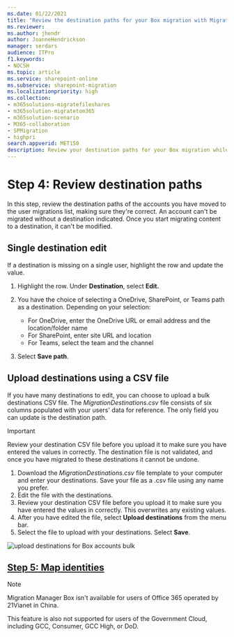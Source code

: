 ```yaml
---
ms.date: 01/22/2021
title: "Review the destination paths for your Box migration with Migration Manager"
ms.reviewer: 
ms.author: jhendr
author: JoanneHendrickson
manager: serdars
audience: ITPro
f1.keywords:
- NOCSH
ms.topic: article
ms.service: sharepoint-online
ms.subservice: sharepoint-migration
ms.localizationpriority: high
ms.collection: 
- m365solutions-migratefileshares
- m365solution-migratetom365
- m365solution-scenario
- M365-collaboration
- SPMigration
- highpri
search.appverid: MET150
description: Review your destination paths for your Box migration while using Migration Manager.
---
```

# Step 4: Review destination paths

In this step, review the destination paths of the accounts you have moved to the user migrations list, making sure they're correct. An account can't be migrated without a destination indicated. Once you start migrating content to a destination, it can't be modified.

## Single destination edit

If a destination is missing on a single user, highlight the row and update the value.

1. Highlight the row. Under **Destination**, select **Edit.**
2. You have the choice of selecting a OneDrive, SharePoint, or Teams path as a destination.  Depending on your selection:

    - For OneDrive, enter the OneDrive URL or email address and the location/folder name
    - For SharePoint, enter site URL and location
    - For Teams, select the team and the channel

3. Select **Save path**.

## Upload destinations using a CSV file

If you have many destinations to edit, you can choose to upload a bulk destinations CSV file.  The *MigrationDestinations.csv* file consists of six columns populated with your users' data for reference. The only field you can update is the destination path.  

>[!Important]
>Review your destination CSV file before you upload it to make sure you have entered the values in correctly.  The destination file is not validated, and once you have migrated to these destinations it cannot be undone.

1. Download the *MigrationDestinations.csv* file template to your computer and enter your destinations. Save your file as a .csv file using any name you prefer. 
2. Edit the file with the destinations. 
3. Review your destination CSV file before you upload it to make sure you have entered the values in correctly. This overwrites any existing values.
4. After you have edited the file, select **Upload destinations** from the menu bar.
5. Select the file to upload with your destinations. Select **Save**. 

![upload destinations for Box accounts bulk](media/mm-box-bulk-upload-destination-panel.png)


## [**Step 5: Map identities**](mm-box-step5-map-identities.md)


>[!NOTE]
>Migration Manager Box isn't available for users of Office 365 operated by 21Vianet in China.
>
> This feature is also not supported for users of the Government Cloud, including GCC, Consumer, GCC High, or DoD.

